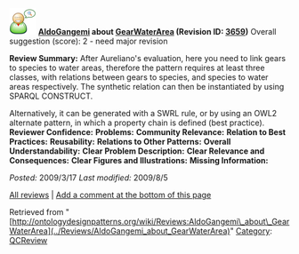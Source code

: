 [![](../images/thumb/2/29/Reviewer.png/48px-Reviewer.png)](../Image/Reviewer.png "Reviewer.png")
__[AldoGangemi](../User/AldoGangemi "User:AldoGangemi") about [GearWaterArea](../Submissions/GearWaterArea "Submissions:GearWaterArea") (Revision ID: [3659](../Submissions/GearWaterArea@oldid=3659 "http://ontologydesignpatterns.org/wiki/Submissions:GearWaterArea?oldid=3659"))__
Overall suggestion (score): 2 - need major revision




 __Review Summary:__ After Aureliano's evaluation, here you need to link gears to species to water areas, therefore the pattern requires at least three classes, with relations between gears to species, and species to water areas respectively.
The synthetic relation can then be instantiated by using SPARQL CONSTRUCT.



Alternatively, it can be generated with a SWRL rule, or by using an OWL2 alternate pattern, in which a property chain is defined (best practice).
__Reviewer Confidence:__ 
__Problems:__ 
__Community Relevance:__ 
__Relation to Best Practices:__ 
__Reusability:__ 
__Relations to Other Patterns:__ 
__Overall Understandability:__ 
__Clear Problem Description:__ 
__Clear Relevance and Consequences:__ 
__Clear Figures and Illustrations:__ 
__Missing Information:__ 

_Posted:_ 2009/3/17 _Last modified:_ 2009/8/5



[All reviews](../Reviews/Main "Reviews:Main") | [Add a comment at the bottom of this page](index.php@title=Odp%253AAdd_comment&target=../Reviews/AldoGangemi_about_GearWaterArea#New_comment "http://ontologydesignpatterns.org/wiki/index.php?title=Odp:Add_comment&target=Reviews:AldoGangemi_about_GearWaterArea#New_comment")


Retrieved from "[http://ontologydesignpatterns.org/wiki/Reviews:AldoGangemi\_about\_GearWaterArea](../Reviews/AldoGangemi_about_GearWaterArea)"
 [Category](http://ontologydesignpatterns.org/wiki/Special:Categories "Special:Categories"): [QCReview](../Category/QCReview "Category:QCReview")